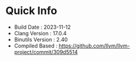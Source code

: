 # Quick Info
* Build Date : 2023-11-12
* Clang Version : 17.0.4
* Binutils Version : 2.40
* Compiled Based : https://github.com/llvm/llvm-project/commit/309d5514
